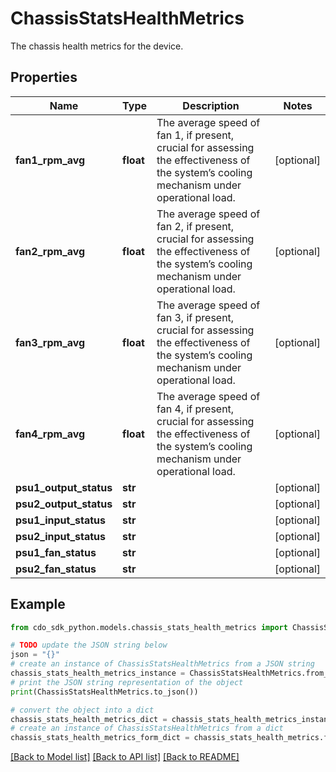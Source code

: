 # ChassisStatsHealthMetrics

The chassis health metrics for the device.

## Properties

Name | Type | Description | Notes
------------ | ------------- | ------------- | -------------
**fan1_rpm_avg** | **float** | The average speed of fan 1, if present, crucial for assessing the effectiveness of the system’s cooling mechanism under operational load. | [optional] 
**fan2_rpm_avg** | **float** | The average speed of fan 2, if present, crucial for assessing the effectiveness of the system’s cooling mechanism under operational load. | [optional] 
**fan3_rpm_avg** | **float** | The average speed of fan 3, if present, crucial for assessing the effectiveness of the system’s cooling mechanism under operational load. | [optional] 
**fan4_rpm_avg** | **float** | The average speed of fan 4, if present, crucial for assessing the effectiveness of the system’s cooling mechanism under operational load. | [optional] 
**psu1_output_status** | **str** |  | [optional] 
**psu2_output_status** | **str** |  | [optional] 
**psu1_input_status** | **str** |  | [optional] 
**psu2_input_status** | **str** |  | [optional] 
**psu1_fan_status** | **str** |  | [optional] 
**psu2_fan_status** | **str** |  | [optional] 

## Example

```python
from cdo_sdk_python.models.chassis_stats_health_metrics import ChassisStatsHealthMetrics

# TODO update the JSON string below
json = "{}"
# create an instance of ChassisStatsHealthMetrics from a JSON string
chassis_stats_health_metrics_instance = ChassisStatsHealthMetrics.from_json(json)
# print the JSON string representation of the object
print(ChassisStatsHealthMetrics.to_json())

# convert the object into a dict
chassis_stats_health_metrics_dict = chassis_stats_health_metrics_instance.to_dict()
# create an instance of ChassisStatsHealthMetrics from a dict
chassis_stats_health_metrics_form_dict = chassis_stats_health_metrics.from_dict(chassis_stats_health_metrics_dict)
```
[[Back to Model list]](../README.md#documentation-for-models) [[Back to API list]](../README.md#documentation-for-api-endpoints) [[Back to README]](../README.md)


